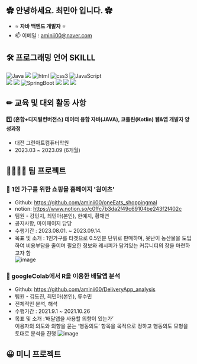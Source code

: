 ## ✿ 안녕하세요. 최민아 입니다. ✿

- ⭐ **자바 백엔드 개발자** ⭐
- 📫 이메일 : aminii00@naver.com

## 🛠 프로그래밍 언어 SKILLL
<p>
  <img alt="Java" src="https://img.shields.io/badge/-Java-46a2f1?style=flat-square&logo=Java&logoColor=white" /> 
  <img src="https://img.shields.io/badge/C-A8B9CC?style=flat-square&logo=C&logoColor=white"/>
  <img alt="html" src="https://img.shields.io/badge/-HTML-E34F26?style=flat-square&logo=html5&logoColor=white" />
  <img alt="css3" src="https://img.shields.io/badge/-css3-FB542B?style=flat-square&logo=css3&logoColor=white" />
  <img alt="JavaScript" src="https://img.shields.io/badge/-JavaScript-5849BE?style=flat-square&logo=JavaScript&logoColor=white" /><br>
  <img src="https://img.shields.io/badge/jQuery-0769AD?style=flat-square&logo=jQuery&logoColor=white"/>
  <img src="https://img.shields.io/badge/Bootstrapap-7952B3?style=flat-square&logo=bootstrap&logoColor=white"/>
  <img alt="SpringBoot" src="https://img.shields.io/badge/-SpringBoot-2088FF?style=flat-square&logo=SpringBoot&logoColor=white" />
  <img src="https://img.shields.io/badge/MySQL-4479A1?style=flat-square&logo=MySQL&logoColor=white"/>
  <img src="https://img.shields.io/badge/Android Studio-3DDC84?style=flat-square&logo=Android Studio&logoColor=white"/>
  <img src="https://img.shields.io/badge/Google Colab-F9AB00?style=flat-square&logo=Google Colab&logoColor=white"/>
</p>


## ✏ 교육 및 대외 활동 사항
#### 1️⃣ (혼합+디지털컨버전스) 데이터 융합 자바(JAVA), 코틀린(Kotlin) 웹&앱 개발자 양성과정
- 대전 그린아트컴퓨터학원
- 2023.03 ~ 2023.09 (6개월)

## 👨‍👨‍👧‍👧 팀 프로젝트
### 📕 1인 가구를 위한 쇼핑몰 홈페이지 '원이츠'
- Github: https://github.com/aminii00/oneEats_shoppingmal
- notion: https://www.notion.so/c0ffc7b3da2f49c69104be243f2f402c
- 팀원 - 강민지, 최민아(본인), 한예지, 황채연
- 공지사항, 마이페이지 담당
- 수행기간 : 2023.08.01. ~ 2023.09.14.
- 목표 및 소개 : 1인가구를 타겟으로 0.5인분 단위로 판매하며, 못난이 농산물을 도입하여 비용부담을 줄이며 필요한 정보와 레시피가 담겨있는 커뮤니티의 장을 마련하고자 함 <br>
![image](https://github.com/aminii00/aminii00/assets/89954944/80b757d4-22b1-4e13-ac69-7447e15384fa)


### 📕 googleColab에서 R을 이용한 배달앱 분석
- Github: https://github.com/aminii00/DeliveryApp_analysis
- 팀원 - 김도진, 최민아(본인), 류수민
- 전체적인 분석, 해석
- 수행기간 : 2021.9.1 ~ 2021.10.26
- 목표 및 소개 :‘배달앱을 사용할 의향이 있는가’ <br> 이용자의 의도와 의향을 묻는 ‘행동의도’ 항목을 목적으로 정하고 행동의도 모형을 토대로 분석을 진행
![image](https://github.com/aminii00/aminii00/assets/89954944/03de84d2-7418-49b4-ae58-ded123e37933)



## 😀 미니 프로젝트
